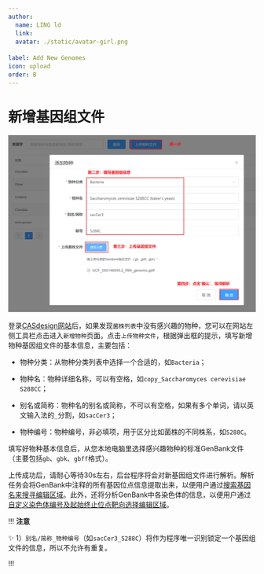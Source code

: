 ```yaml
---
author:
  name: LING ld
  link: 
  avatar: ./static/avatar-girl.png

label: Add New Genomes
icon: upload
order: B
---
```


# 新增基因组文件

![](../static/add-new-genomes.png)

登录[CASdesign网站](http://124.71.187.96:8081/)后，如果发现`菌株列表`中没有感兴趣的物种，您可以在网站左侧工具栏点击进入`新增物种`页面。点击`上传物种文件`，根据弹出框的提示，填写新增物种基因组文件的基本信息，主要包括：

* 物种分类：从物种分类列表中选择一个合适的，如`Bacteria`；

* 物种名：物种详细名称，可以有空格，如`copy_Saccharomyces cerevisiae S288CC`；

* 别名或简称：物种名的别名或简称，不可以有空格，如果有多个单词，请以英文输入法的`_`分割，如`sacCer3`；

* 物种编号：物种编号，非必填项，用于区分比如菌株的不同株系，如`S288C`。

填写好物种基本信息后，从您本地电脑里选择感兴趣物种的标准GenBank文件（主要包括`gb`、`gbk`、`gbff`格式）。

上传成功后，请耐心等待30s左右，后台程序将会对新基因组文件进行解析。解析任务会将GenBank中注释的所有基因位点信息提取出来，以便用户通过[搜索基因名来搜寻编辑区域](/instruction/select-targets/#targrt-genes)。此外，还将分析GenBank中各染色体的信息，以便用户通过[自定义染色体编号及起始终止位点靶向选择编辑区域](/instruction/select-targets/#target-genomic-regions)。

!!! **注意**

:sparkles: 1）`别名/简称_物种编号`（如`sacCer3_S288C`）将作为程序唯一识别锁定一个基因组文件的信息，所以不允许有重复。

!!!